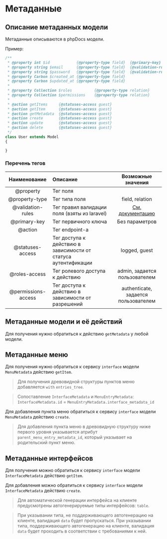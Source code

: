 # Метаданные

## Описание метаданных модели

Метаданные описываются в phpDocs модели.

Пример:

```php
/**
 * @property int $id            {@property-type field}  {@primary-key}
 * @property string $email      {@property-type field}  {@validation-rules required|string|email|unique:users|email}
 * @property string $password   {@property-type field}  {@validation-rules required|string}
 * @property Carbon $created_at {@property-type field}
 * @property Carbon $updated_at {@property-type field}
 *
 * @property Collection $roles          {@property-type relation}
 * @property Collection $permissions    {@property-type relation}
 *
 * @action getItems     {@statuses-access guest}
 * @action getItem      {@statuses-access guest}
 * @action getMetadata  {@statuses-access guest}
 * @action create       {@statuses-access guest}
 * @action update       {@statuses-access guest}
 * @action delete       {@statuses-access guest}
 */
class User extends Model
{

}
```

### Перечень тегов

|         Наименование         | Описание                                                            |                       Возможные значения                       |
|:-------------------:|:--------------------------------------------------------------------|:--------------------------------------------------------------:|
|      @property      | Тег поля                   |                                                                |
|   @property-type    | Тег типа поля                                                  |                        field, relation                         |
|  @validation-rules  | Тег правил валидации поля (взяты из laravel)           | [Cм. документацию](https://laravel.com/docs/master/validation) |
|    @primary-key     | Тег первичного ключа                                            |                         Без параметров                         |
|       @action       | Тег endpoint-а                                                  |                                                                |
|  @statuses-access   | Тег доступа к действию в зависимости от статуса аутентификации |                         logged, guest                          |
|    @roles-access    | Тег ролевого доступа к действию                  |                 admin, задается пользователем                  |
| @permissions-access | Тег доступа к действию в зависимости от разрешений             |              authenticate, задается пользователем              |


## Метаданные модели и её действий

Для получения нужно обратиться к действию `getMetadata` у любой модели.

## Метаданные меню

Для получения нужно обратиться к сервису `interface` модели
`MenuMetadata` действию `getItem`.

> Для получения древовидной структуры пунктов меню добавляется `with`
> `entries_tree`.

> Сопоставление `InterfaceMetadata` и `MenuEntryMetadata`:
> `InterfaceMetadata.id` = `MenuEntryMetadata.interface_metadata_id`

Для добавления пункта меню обратиться к сервису `interface` модели
`MenuMetadata` действию `create`.

> Для добавления пункта меню в древовидную структуру ниже первого
> уровня указывается атрибут `parent_menu_entry_metadata_id`, который
> указывает на родительский пункт меню.

## Метаданные интерфейсов

Для получения можно обратиться к сервису `interface` модели
`InterfaceMetadata` действию `getItem`.

Для добавления можно обратиться к сервису `interface` модели
`InterfaceMetadata` действию `create`.

> Для автоматической генерации интерфейса на клиенте предусмотрены
> автогенерируемые типы интерфейсов: `table`.

> При указывании типа, не поддерживающего автогенерацию на клиенте,
> валидация `data` будет пропускаться. При указывании типа,
> поддерживающего автогенерацию на клиенте, валидация `data` будет
> проходить в соответствии с требованиями к ней.

